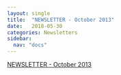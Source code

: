 ```yaml
---
layout: single
title:  "NEWSLETTER - October 2013"
date:   2018-05-30
categories: Newsletters
sidebar:
  nav: "docs"
---
```


[NEWSLETTER -  October 2013]({{site.baseurl}}/assets/files/BSPR_Newsletter_October_2013.pdf)
